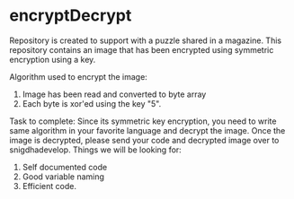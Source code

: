 # encryptDecrypt
Repository is created to support with a puzzle shared in a magazine. This repository contains an image that has been encrypted using symmetric encryption using a key.

Algorithm used to encrypt the image:
1. Image has been read and converted to byte array
2. Each byte is xor'ed using the key "5".

Task to complete:
Since its symmetric key encryption, you need to write same algorithm in your favorite language and decrypt the image. Once the image is decrypted, please send your code and decrypted image over to snigdhadevelop. Things we will be looking for:
1. Self documented code
2. Good variable naming
3. Efficient code.
